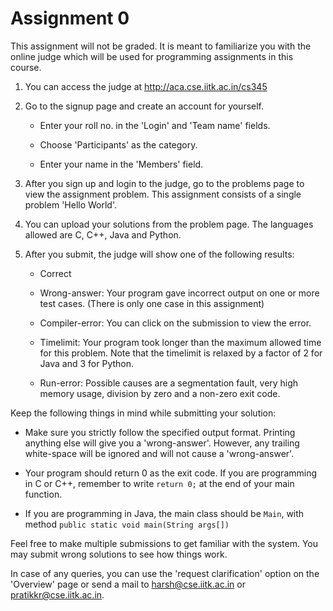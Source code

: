 # Assignment 0

This assignment will not be graded. It is meant to familiarize you
with the online judge which will be used for programming assignments
in this course.

1. You can access the judge at http://aca.cse.iitk.ac.in/cs345

2. Go to the signup page and create an account for yourself.

   * Enter your roll no. in the 'Login' and 'Team name' fields.

   * Choose 'Participants' as the category.

   * Enter your name in the 'Members' field.

3. After you sign up and login to the judge, go to the problems page
   to view the assignment problem. This assignment consists of a
   single problem 'Hello World'.

4. You can upload your solutions from the problem page. The languages
   allowed are C, C++, Java and Python.

5. After you submit, the judge will show one of the following results:

   * Correct

   * Wrong-answer: Your program gave incorrect output on one or more
     test cases. (There is only one case in this assignment)

   * Compiler-error: You can click on the submission to view the
     error.

   * Timelimit: Your program took longer than the maximum allowed time
     for this problem. Note that the timelimit is relaxed by a factor
     of 2 for Java and 3 for Python.

   * Run-error: Possible causes are a segmentation fault, very high
     memory usage, division by zero and a non-zero exit code.

Keep the following things in mind while submitting your solution:

* Make sure you strictly follow the specified output format. Printing
  anything else will give you a 'wrong-answer'. However, any trailing
  white-space will be ignored and will not cause a 'wrong-answer'.

* Your program should return 0 as the exit code. If you are
  programming in C or C++, remember to write <code>return 0;</code> at
  the end of your main function.

* If you are programming in Java, the main class should be `Main`,
  with method `public static void main(String args[])`

Feel free to make multiple submissions to get familiar with the
system. You may submit wrong solutions to see how things work.

In case of any queries, you can use the 'request clarification' option
on the 'Overview' page or send a mail to <harsh@cse.iitk.ac.in> or
<pratikkr@cse.iitk.ac.in>.
